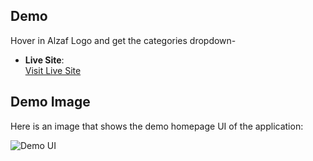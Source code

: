 ## Demo

Hover in Alzaf Logo and get the categories dropdown-

- **Live Site**:  
  [Visit Live Site](https://alzaf-hero-section.vercel.app/)
  

## Demo Image

Here is an image that shows the demo homepage UI of the application:

![Demo UI](https://res.cloudinary.com/dsigyjfjq/image/upload/fl_preserve_transparency/v1732098746/Screenshot_2024-11-20_163212_diohco.jpg)
